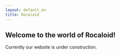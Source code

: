 ```yaml
---
layout: default_en
title: Rocaloid
---
```


Welcome to the world of Rocaloid!
---

Currently our website is under construction.

